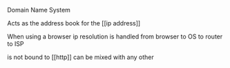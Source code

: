Domain Name System

Acts as the address book for the [[ip address]]

When using a browser ip resolution is handled from browser to OS to router to ISP

is not bound to [[http]] can be mixed with any other 